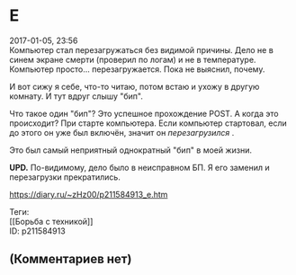E
=

  
2017-01-05, 23:56  
 Компьютер стал перезагружаться без видимой причины. Дело не в синем экране смерти (проверил по логам) и не в температуре. Компьютер просто... перезагружается. Пока не выяснил, почему.   
   
 И вот сижу я себе, что-то читаю, потом встаю и ухожу в другую комнату. И тут вдруг слышу "бип".   
   
 Что такое один "бип"? Это успешное прохождение POST. А когда это происходит? При старте компьютера. Если компьютер стартовал, если до этого он уже был включён, значит он  *перезагрузился*  .   
   
 Это был самый неприятный однократный "бип" в моей жизни.   
   
  **UPD.**  По-видимому, дело было в неисправном БП. Я его заменил и перезагрузки прекратились.   
  
<https://diary.ru/~zHz00/p211584913_e.htm>  
  
Теги:  
[[Борьба с техникой]]  
ID: p211584913  


(Комментариев нет)
------------------